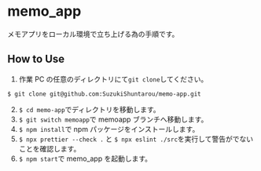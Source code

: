 # memo_app

メモアプリをローカル環境で立ち上げる為の手順です。

## How to Use

1. 作業 PC の任意のディレクトリにて`git clone`してください。

```
$ git clone git@github.com:SuzukiShuntarou/memo-app.git
```

2. `$ cd memo-app`でディレクトリを移動します。
3. `$ git switch memoapp`で memoapp ブランチへ移動します。
4. `$ npm install`で npm パッケージをインストールします。
5. `$ npx prettier --check .` と `$ npx eslint ./src`を実行して警告がでないことを確認します。
6. `$ npm start`で memo_app を起動します。
